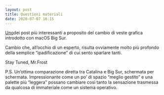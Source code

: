 ```yaml
---
layout: post
title: Questioni materiali
date: 2020-07-07 16:15
---
```


[Uno](https://applypixels.com/blog/comeback)dei post più interessanti a proposito del cambio di veste grafica introdotto con macOS Big Sur.

Cambio che, all’occhio di un esperto, risulta ovviamente molto più profondo della semplice “ipadificazione” di cui sento sparlare tanti.

Stay Tuned, Mr.Frost

P.S. Un’ottima comparazione diretta tra Catalina e Big Sur, schermata per schermata. Impressionante come un po’ di spazio “meglio gestito” e una palette più “leggera” possano cambiare così tanto la sensazione trasmessa da qualcosa di immateriale come un sistema operativo.